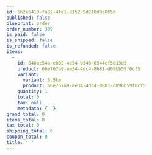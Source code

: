 ```yaml
---
id: 5b2e6419-fa32-4fe1-8152-5d210d0c865b
published: false
blueprint: order
order_number: 309
is_paid: false
is_shipped: false
is_refunded: false
items:
  -
    id: 840ac54a-e802-4e34-b343-0544cf5b13d5
    product: 66e767a9-ee34-4dc4-8681-d09bb59f0cf5
    variant:
      variant: 6.5km
      product: 66e767a9-ee34-4dc4-8681-d09bb59f0cf5
    quantity: 1
    total: 0
    tax: null
    metadata: {  }
grand_total: 0
items_total: 0
tax_total: 0
shipping_total: 0
coupon_total: 0
title: ' '
---
```

